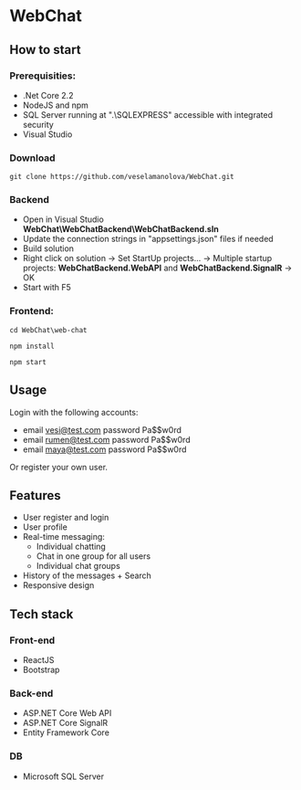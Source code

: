 # WebChat
## How to start
### Prerequisities:
- .Net Core 2.2
- NodeJS and npm
- SQL Server running at ".\SQLEXPRESS" accessible with integrated security
- Visual Studio

### Download
`git clone https://github.com/veselamanolova/WebChat.git`

### Backend
- Open in Visual Studio **WebChat\WebChatBackend\WebChatBackend.sln**
- Update the connection strings in "appsettings.json" files if needed
- Build solution 
- Right click on solution -> Set StartUp projects... -> Multiple startup projects: 
**WebChatBackend.WebAPI** and **WebChatBackend.SignalR** -> OK
- Start with F5

### Frontend:
`cd WebChat\web-chat`

`npm install`

`npm start`

## Usage
Login with the following accounts:
- email vesi@test.com password Pa$$w0rd
- email rumen@test.com password Pa$$w0rd
- email maya@test.com password Pa$$w0rd

Or register your own user.

## Features
- User register and login
- User profile
- Real-time messaging:
  - Individual chatting
  - Chat in one group for all users
  - Individual chat groups
- History of the messages + Search
- Responsive design

## Tech stack
### Front-end
- ReactJS
- Bootstrap
### Back-end
- ASP.NET Core Web API
- ASP.NET Core SignalR
- Entity Framework Core
### DB
- Microsoft SQL Server
